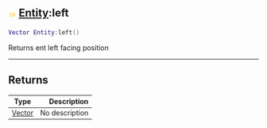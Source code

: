 ## ![shared](../../.gitbook/assets/shared.png) [Entity](entity):left

```lua
Vector Entity:left()
```

Returns ent left facing position

------
## Returns

| Type   | Description |
| ------ | ----------: |
| [Vector](vector) | No description |

